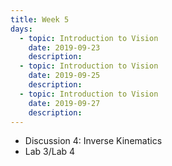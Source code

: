 ```yaml
---
title: Week 5
days:
  - topic: Introduction to Vision
    date: 2019-09-23
    description: 
  - topic: Introduction to Vision
    date: 2019-09-25
    description: 
  - topic: Introduction to Vision
    date: 2019-09-27
    description: 
---
```


- Discussion 4: Inverse Kinematics
- Lab 3/Lab 4
